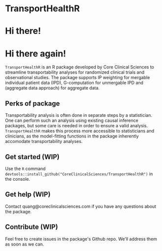 # TransportHealthR

# Hi there!
# Hi there again!
`TransportHealthR` is an R package developed by Core Clinical Sciences to streamline transportability analyses for randomized clinical trials and observational studies. The package supports IP weighting for mergable individual patient data (IPD), G-computation for unmergable IPD and (aggregate data approach) for aggregate data.

## Perks of package

Transportability analysis is often done in separate steps by a statistician. One can perform such an analysis using existing causal inference packages, but some care is needed in order to ensure a valid analysis. `TransportHealthR` makes this process more accessible to statisticians and clinicians, as the model-fitting functions in the package inherently accomodate transportability analyses.

## Get started (WIP)

Use the `R` command `devtools::install_github("CoreClinicalSciences/TransportHealthR")` in the console.

## Get help (WIP)

Contact quang\@coreclinicalsciences.com if you have any questions about the package.

## Contribute (WIP)

Feel free to create issues in the package's Github repo. We'll address them as soon as we can.

